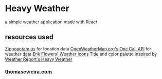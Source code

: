 # Heavy Weather
a simple weather application made with React
## resources used
[Zippopotam.us](https://www.zippopotam.us/) for location data
[OpenWeatherMap.org's One Call API](https://openweathermap.org/api/one-call-api) for weather data
[Erik Flowers' Weather Icons](https://erikflowers.github.io/weather-icons/)
Title and color palette inspired by [Weather Report's Heavy Weather](https://open.spotify.com/album/2M9F2yYsUvqiBPwUGeNvn1)
### [thomascvieira.com](thomascvieira.com)
